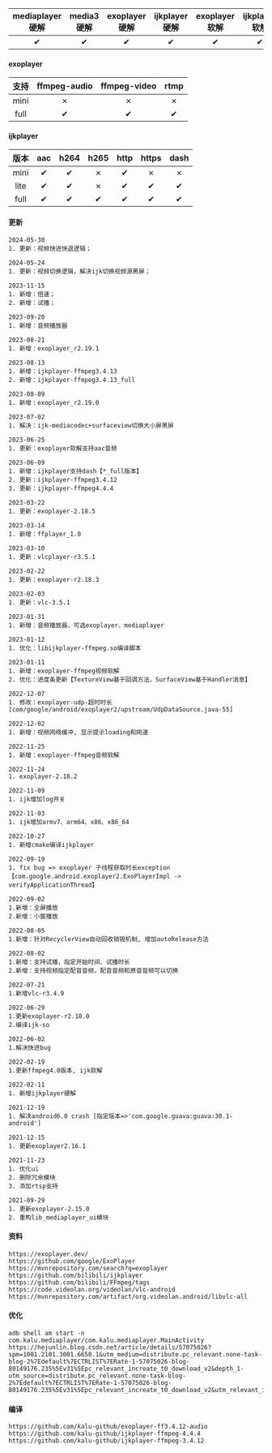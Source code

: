 | mediaplayer硬解 | media3硬解 |exoplayer硬解 | ijkplayer硬解 | exoplayer软解 | ijkplayer软解 | vlcplayer软解 | ffplayer软解 |
|:-------------:|:-------------:|:-----------:|:-----------:|:-----------:|:-----------:|:-----------:|:----------:|
|   &#10004;    |   &#10004;    |  &#10004;   |  &#10004;   |  &#10004;   |  &#10004;   |  &#10004;   |  &#10004;  |

#### exoplayer

|  支持  | ffmpeg-audio | ffmpeg-video |   rtmp   |
|:----:|:------------:|:------------:|:--------:|
| mini |   &#10007;   |   &#10007;   | &#10007; |
| full |   &#10004;   |   &#10004;   | &#10004; |

#### ijkplayer

|  版本  |   aac    |   h264   |   h265   |   http   |  https   |   dash   |
|:----:|:--------:|:--------:|:--------:|:--------:|:--------:|:--------:|
| mini | &#10004; | &#10004; | &#10007; | &#10004; | &#10007; | &#10007; |
| lite | &#10004; | &#10004; | &#10007; | &#10004; | &#10004; | &#10004; |
| full | &#10004; | &#10004; | &#10004; | &#10004; | &#10004; | &#10004; |

#### 更新

```
2024-05-30
1. 更新：视频快进快退逻辑；
```

```
2024-05-24
1. 更新：视频切换逻辑，解决ijk切换视频源黑屏；
```

```
2023-11-15
1. 新增：倍速；
2. 新增：试播；
```

```
2023-09-20
1. 新增：音频播放器
```

```
2023-08-21
1. 新增：exoplayer_r2.19.1
```

```
2023-08-13
1. 新增：ijkplayer-ffmpeg3.4.13
2. 新增：ijkplayer-ffmpeg3.4.13_full
```

```
2023-08-09
1. 新增：exoplayer_r2.19.0
```

```
2023-07-02
1. 解决：ijk-mediacodec+surfaceview切换大小屏黑屏
```

```
2023-06-25
1. 更新：exoplayer软解支持aac音频
```

```
2023-06-09
1. 新增：ijkplayer支持dash【*_full版本】
2. 更新：ijkplayer-ffmpeg3.4.12
3. 更新：ijkplayer-ffmpeg4.4.4
```

```
2023-03-22
1. 更新：exoplayer-2.18.5
```

```
2023-03-14
1. 新增：ffplayer_1.0
```

```
2023-03-10
1. 更新：vlcplayer-r3.5.1
```

```
2023-02-22
1. 更新：exoplayer-r2.18.3
```

```
2023-02-03
1. 更新：vlc-3.5.1
```

```
2023-01-31
1. 新增：音频播放器，可选exoplayer、mediaplayer
```

```
2023-01-12
1. 优化：libijkplayer-ffmpeg.so编译脚本
```

```
2023-01-11
1. 新增：exoplayer-ffmpeg视频软解
2. 优化：进度条更新【TextureView基于回调方法，SurfaceView基于Handler消息】
```

```
2022-12-07
1. 修改：exoplayer-udp-超时时长[com/google/android/exoplayer2/upstream/UdpDataSource.java-55]
```

```
2022-12-02
1. 新增：视频网络缓冲, 显示提示loading和网速
```

```
2022-11-25
1. 新增：exoplayer-ffmpeg音频软解
```

```
2022-11-24
1. exoplayer-2.18.2
```

```
2022-11-09
1. ijk增加log开关
```

```
2022-11-03
1. ijk增加armv7、arm64、x86、x86_64
```

```
2022-10-27
1. 新增cmake编译ijkplayer
```

```
2022-09-19
1. fix bug => exoplayer 子线程获取时长exception【com.google.android.exoplayer2.ExoPlayerImpl -> verifyApplicationThread】
```

```
2022-09-02
1.新增：全屏播放
2.新增：小窗播放
```

```
2022-08-05
1.新增：针对RecyclerView自动回收销毁机制, 增加autoRelease方法
```

```
2022-08-02
1.新增：支持试播，指定开始时间、试播时长
2.新增：支持视频指定配音音频，配音音频和原音音频可以切换
```

```
2022-07-21
1.新增vlc-r3.4.9
```

```
2022-06-29
1.更新exoplayer-r2.18.0
2.编译ijk-so
```

```
2022-06-02
1.解决快进bug
```

```
2022-02-19
1.更新ffmpeg4.0版本, ijk软解
```

```
2022-02-11
1. 新增ijkplayer硬解
```

```
2021-12-19
1. 解决android6.0 crash [指定版本=>'com.google.guava:guava:30.1-android']
```

```
2021-12-15
1. 更新exoplayer2.16.1
```

```
2021-11-23
1. 优化ui
2. 删除冗余模块
3. 添加rtsp支持
```

```
2021-09-29
1. 更新exoplayer-2.15.0
2. 重构lib_mediaplayer_ui模块
```

#### 资料

```
https://exoplayer.dev/
https://github.com/google/ExoPlayer
https://mvnrepository.com/search?q=exoplayer
https://github.com/bilibili/ijkplayer
https://github.com/bilibili/FFmpeg/tags
https://code.videolan.org/videolan/vlc-android
https://mvnrepository.com/artifact/org.videolan.android/libvlc-all
```

#### 优化

```
adb shell am start -n com.kalu.mediaplayer/com.kalu.mediaplayer.MainActivity
https://hejunlin.blog.csdn.net/article/details/57075026?spm=1001.2101.3001.6650.1&utm_medium=distribute.pc_relevant.none-task-blog-2%7Edefault%7ECTRLIST%7ERate-1-57075026-blog-80149176.235%5Ev31%5Epc_relevant_increate_t0_download_v2&depth_1-utm_source=distribute.pc_relevant.none-task-blog-2%7Edefault%7ECTRLIST%7ERate-1-57075026-blog-80149176.235%5Ev31%5Epc_relevant_increate_t0_download_v2&utm_relevant_index=2
```

#### 编译

```
https://github.com/kalu-github/exoplayer-ff3.4.12-audio
https://github.com/kalu-github/ijkplayer-ffmpeg-4.4.4
https://github.com/kalu-github/ijkplayer-ffmpeg-3.4.12
```
